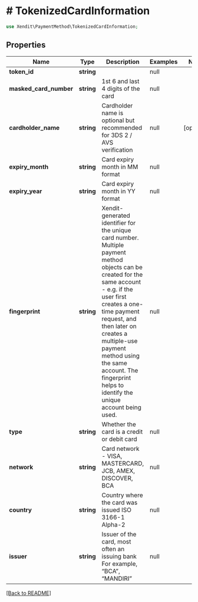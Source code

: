 # # TokenizedCardInformation


```php
use Xendit\PaymentMethod\TokenizedCardInformation;
```

## Properties

Name | Type | Description | Examples | Notes
------------ | ------------- | ------------- | ------------- | ------------- 
**token_id** | **string** |  | null | 
**masked_card_number** | **string** | 1st 6 and last 4 digits of the card | null | 
**cardholder_name** | **string** | Cardholder name is optional but recommended for 3DS 2 / AVS verification | null |  [optional]
**expiry_month** | **string** | Card expiry month in MM format | null | 
**expiry_year** | **string** | Card expiry month in YY format | null | 
**fingerprint** | **string** | Xendit-generated identifier for the unique card number. Multiple payment method objects can be created for the same account - e.g. if the user first creates a one-time payment request, and then later on creates a multiple-use payment method using the same account.   The fingerprint helps to identify the unique account being used. | null | 
**type** | **string** | Whether the card is a credit or debit card | null | 
**network** | **string** | Card network - VISA, MASTERCARD, JCB, AMEX, DISCOVER, BCA | null | 
**country** | **string** | Country where the card was issued ISO 3166-1 Alpha-2 | null | 
**issuer** | **string** | Issuer of the card, most often an issuing bank For example, “BCA”, “MANDIRI” | null | 

[[Back to README]](../../README.md)
